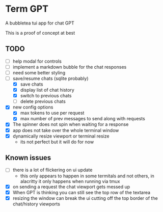 # Term GPT
A bubbletea tui app for chat GPT

This is a proof of concept at best

## TODO
- [ ] help modal for controls
- [ ] implement a markdown bubble for the chat responses
- [ ] need some better styling
- [ ] save/resume chats (sqlite probably)
    - [x] save chats
    - [x] display list of chat history
    - [x] switch to previous chats
    - [ ] delete previous chats

- [x] new config options
    - [x] max tokens to use per request
    - [x] max number of prev messages to send along with requests
- [x] The spinner does not spin when waiting for a response
- [x] app does not take over the whole terminal window
- [x] dynamically resize viewport or terminal resize
    - its not perfect but it will do for now

## Known issues
- [ ] there is a lot of flickering on ui update
    - this only appears to happen in some termitals and not others, in alacritty it only happens when running via tmux
- [x] on sending a request the chat viewport gets messed up
- [x] When GPT is thinking you can still see the top row of the textarea
- [x] resizing the window can break the ui cutting off the top border of the chat/history viewports
